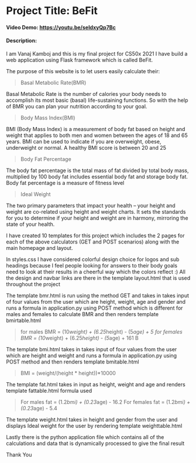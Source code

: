 # Project Title: BeFit
#### Video Demo:  https://youtu.be/seIdxyQp7Bc
#### Description:
I am Vanaj Kamboj and this is my final project for CS50x 2021
I have build a web application using Flask framework which is called BeFit.

The purpose of this website is to let users easily calculate their:
> Basal Metabolic Rate(BMR)

Basal Metabolic Rate is the number of calories your body needs to accomplish its most basic (basal) life-sustaining functions.
So with the help of BMR you can plan your nutrition according to your goal.

> Body Mass Index(BMI)

BMI (Body Mass Index) is a measurement of body fat based on height and weight that applies to both men and women between the
ages of 18 and 65 years. BMI can be used to indicate if you are overweight, obese, underweight or normal. A healthy BMI score
is between 20 and 25

> Body Fat Percentage

The body fat percentage is the total mass of fat divided by total body mass, multiplied by 100 body fat includes essential
body fat and storage body fat. Body fat percentage is a measure of fitness level
> Ideal Weight

The two primary parameters that impact your health – your height and weight are co-related using height and weight charts.
It sets the standards for you to determine if your height and weight are in harmony, mirroring the state of your health.


I have created 10 templates for this project which includes the 2 pages for each of the above
calculators (GET and POST scenarios) along with the main homepage and layout.

In styles.css I have considered colorful design choice for logos and sub headings because I feel people looking
for answers to their body goals need to look at their results in a cheerful way which the colors
reflect :)
All the design and navbar links are there in the template layout.html that is used throughout the project

The template bmr.html is run using the method GET and takes in takes input of four values from the user which are height, weight, age and gender
and runs a formula in application.py using POST method which is different for males and females to calculate BMR
and then renders template bmirtable.html
> for males BMR = (10*weight) + (6.25*height) - (5*age) + 5
> for females BMR = (10*weight) + (6.25*height) - (5*age) + 161
B


The template bmi.html takes in takes input of four values from the user which are height and weight
and runs a formula in application.py using POST method and then renders template bmitable.html
> BMI = (weight/(height * height))*10000

The template fat.html takes in input as height, weight and age and renders template fattable.html
formula used
> For males fat = (1.2*bmi) + (0.23*age) - 16.2
> For females fat = (1.2*bmi) + (0.23*age) - 5.4

The template weight.html takes in height and gender from the user and displays Ideal weight for the user
by rendering template weighttable.html

Lastly there is the python application file which contains all of the calculations and data that is
dynamically processed to give the final result

Thank You
